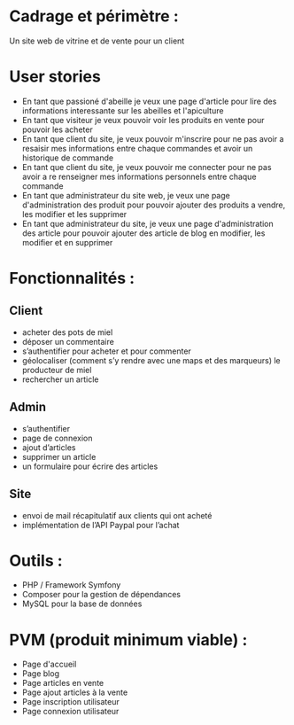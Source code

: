 # Cadrage et périmètre :

Un site web de vitrine et de vente pour un client

# User stories

* En tant que passioné d'abeille je veux une page d'article pour lire des informations interessante sur les abeilles et l'apiculture
* En tant que visiteur je veux pouvoir voir les produits en vente pour pouvoir les acheter
* En tant que client du site, je veux pouvoir m'inscrire pour ne pas avoir a resaisir mes informations entre chaque commandes et avoir un historique de commande
* En tant que client du site, je veux pouvoir me connecter pour ne pas avoir a re renseigner mes informations personnels entre chaque commande
* En tant que administrateur du site web, je veux une page d'administration des produit pour pouvoir ajouter des produits a vendre, les modifier et les supprimer
* En tant que administrateur du site, je veux une page d'administration des article pour pouvoir ajouter des article de blog en modifier, les modifier et en supprimer

# Fonctionnalités :

## Client

* acheter des pots de miel 
* déposer un commentaire 
* s’authentifier pour acheter et pour commenter
* géolocaliser (comment s’y rendre avec une maps et des marqueurs) le producteur de miel
* rechercher un article

## Admin

* s’authentifier 
* page de connexion 
* ajout d’articles 
* supprimer un article 
* un formulaire pour écrire des articles 

## Site

* envoi de mail récapitulatif aux clients qui ont acheté
* implémentation de l’API Paypal pour l’achat

# Outils :

* PHP / Framework Symfony 
* Composer pour la gestion de dépendances
* MySQL pour la base de données

# PVM (produit minimum viable) :

* Page d'accueil 
* Page blog
* Page articles en vente 
* Page ajout articles à la vente 
* Page inscription utilisateur 
* Page connexion utilisateur 
